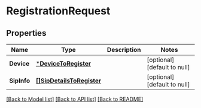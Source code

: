 # RegistrationRequest

## Properties
Name | Type | Description | Notes
------------ | ------------- | ------------- | -------------
**Device** | [***DeviceToRegister**](DeviceToRegister.md) |  | [optional] [default to null]
**SipInfo** | [**[]SipDetailsToRegister**](SipDetailsToRegister.md) |  | [optional] [default to null]

[[Back to Model list]](../README.md#documentation-for-models) [[Back to API list]](../README.md#documentation-for-api-endpoints) [[Back to README]](../README.md)



